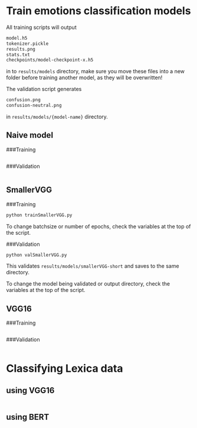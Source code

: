 # Train emotions classification models
All training scripts will output 
```bash
model.h5
tokenizer.pickle
results.png
stats.txt
checkpoints/model-checkpoint-x.h5
```

in to `results/models` directory,
make sure you move these files into a new folder before training another model, as they will be overwritten!

The validation script generates
```bash
confusion.png
confusion-neutral.png
```
in `results/models/{model-name}` directory.

## Naive model

###Training
```bash

```

###Validation
```bash

```


## SmallerVGG

###Training
```bash
python trainSmallerVGG.py
```
To change batchsize or number of epochs, check the variables at the top of the script.

###Validation
```bash
python valSmallerVGG.py
```
This validates `results/models/smallerVGG-short` and saves to the same directory.

To change the model being validated or output directory, check the variables at the top of the script.

## VGG16

###Training
```bash

```

###Validation
```bash

```

# Classifying Lexica data

## using VGG16
```bash

```

## using BERT
```bash

```
